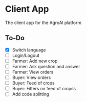 # Client App

The client app for the AgroAI platform.

## To-Do

-   [x] Switch language
-   [ ] Login/Logout
-   [ ] Farmer: Add new crop
-   [ ] Farmer: Ask question and answer
-   [ ] Farmer: View orders
-   [ ] Buyer: View orders
-   [ ] Buyer: Feed of crops
-   [ ] Buyer: Filters on feed of cropss
-   [ ] Add code splitting
